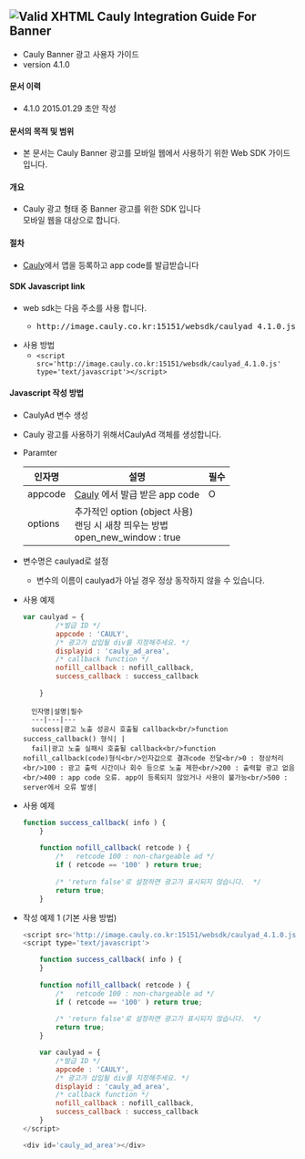 ![Valid XHTML](http://cauly044.fsnsys.com:10010/images/logo_cauly_main.png) Cauly Integration Guide For Banner
----

* Cauly Banner 광고 사용자 가이드
* version 4.1.0


#### 문서 이력
* 4.1.0 2015.01.29 초안 작성

#### 문서의 목적 및 범위
* 본 문서는 Cauly Banner 광고를 모바일 웹에서 사용하기 위한 Web SDK 가이드입니다. 

#### 개요
* Cauly 광고 형태 중 Banner 광고를 위한 SDK 입니다<br/>모바일 웹을 대상으로 합니다.
#### 절차
* <a href="http://www.cauly.net" target="_blank">Cauly</a>에서 앱을 등록하고 app code를 발급받습니다


#### SDK Javascript link
* web sdk는 다음 주소를 사용 합니다.
 	- <pre>http://image.cauly.co.kr:15151/websdk/caulyad_4.1.0.js</pre>
+ 사용 방법
 	- ```<script src='http://image.cauly.co.kr:15151/websdk/caulyad_4.1.0.js' type='text/javascript'></script> ```
 	
#### Javascript 작성 방법
+ CaulyAd 변수 생성
- Cauly 광고를 사용하기 위해서CaulyAd 객체를 생성합니다.
- Paramter

	인자명|설명|필수
	---|---|---
	appcode|<a href="http://www.cauly.net" target="_blank">Cauly</a> 에서 발급 받은 app code|O
	options|추가적인 option (object 사용)<br/> 랜딩 시 새창 띄우는 방법<br/> open_new_window : true




+ 변수명은 caulyad로 설정
	- 변수의 이름이 caulyad가 아닐 경우 정상 동작하지 않을 수 있습니다.
+ 사용 예제
	```javascript
	var caulyad = {
			/*발급 ID */
			appcode : 'CAULY',
			/* 광고가 삽입될 div를 지정해주세요. */
			displayid : 'cauly_ad_area',
			/* callback function */
			nofill_callback : nofill_callback,
			success_callback : success_callback
	         
		}
	```


		인자명|설명|필수
		---|---|---
		success|광고 노출 성공시 호출될 callback<br/>function success_callback() 형식| |
		fail|광고 노출 실패시 호출될 callback<br/>function nofill_callback(code)형식<br/>인자값으로 결과code 전달<br/>0 : 정상처리<br/>100 : 광고 출력 시간이나 회수 등으로 노출 제한<br/>200 : 출력할 광고 없음<br/>400 : app code 오류. app이 등록되지 않았거나 사용이 불가능<br/>500 : server에서 오류 발생|



 
* 사용 예제
	```javascript
	function success_callback( info ) {
		}
			
		function nofill_callback( retcode ) {
			/*   retcode 100 : non-chargeable ad */
			if ( retcode == '100' ) return true;
			
			/* 'return false'로 설정하면 광고가 표시되지 않습니다.  */
			return true;
		}
	```

* 작성 예제 1 (기본 사용 방법)
	```javascript
	<script src='http://image.cauly.co.kr:15151/websdk/caulyad_4.1.0.js' type='text/javascript'></script>
	<script type='text/javascript'>
	
		function success_callback( info ) {
		}
			
		function nofill_callback( retcode ) {
			/*   retcode 100 : non-chargeable ad */
			if ( retcode == '100' ) return true;
			
			/* 'return false'로 설정하면 광고가 표시되지 않습니다.  */
			return true;
		}
	
		var caulyad = {
			/*발급 ID */
			appcode : 'CAULY',
			/* 광고가 삽입될 div를 지정해주세요. */
			displayid : 'cauly_ad_area',
			/* callback function */
			nofill_callback : nofill_callback,
			success_callback : success_callback
		}
	</script>
	
	<div id='cauly_ad_area'></div>
	```
